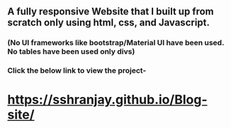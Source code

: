 ## A fully responsive Website that I built up from scratch only using html, css, and Javascript. 
### (No UI frameworks like bootstrap/Material UI have been used. No tables have been used only divs)
### Click the below link to view the project-
# https://sshranjay.github.io/Blog-site/
